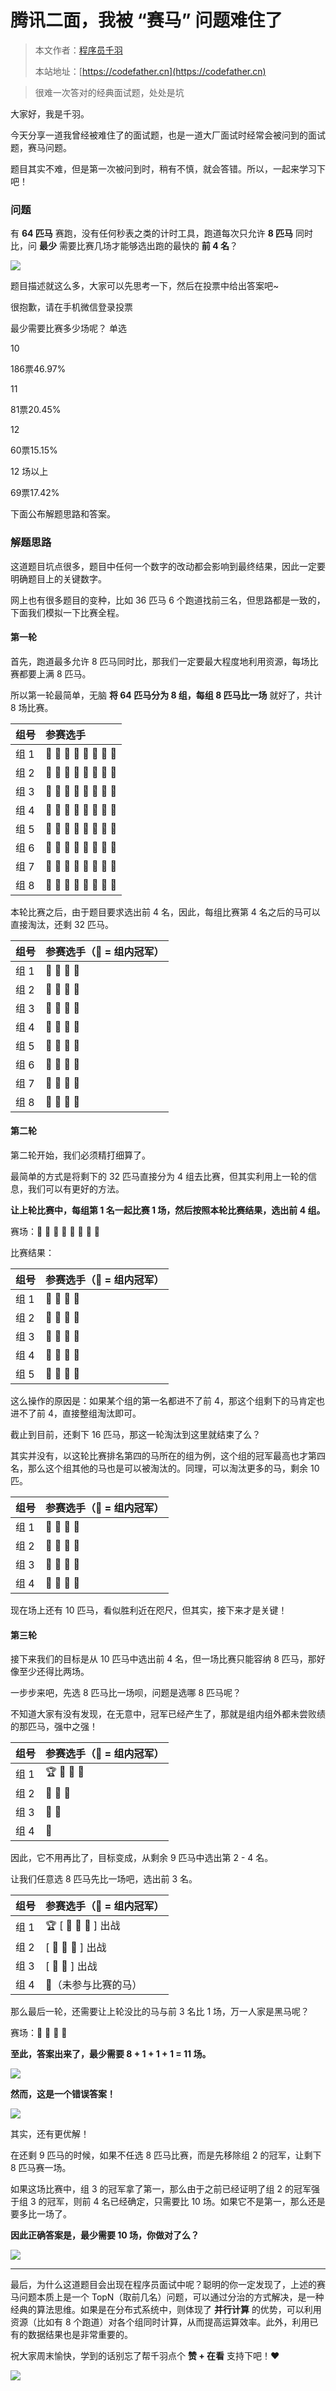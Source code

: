 # 腾讯二面，我被 “赛马” 问题难住了

> 本文作者：[程序员千羽](https://yuyuanweb.feishu.cn/wiki/Abldw5WkjidySxkKxU2cQdAtnah)
>
> 本站地址：[https://codefather.cn](https://codefather.cn)

> 很难一次答对的经典面试题，处处是坑

大家好，我是千羽。

今天分享一道我曾经被难住了的面试题，也是一道大厂面试时经常会被问到的面试题，赛马问题。

题目其实不难，但是第一次被问到时，稍有不慎，就会答错。所以，一起来学习下吧！

### 问题

有 **64 匹马** 赛跑，没有任何秒表之类的计时工具，跑道每次只允许 **8 匹马** 同时比，问 **最少** 需要比赛几场才能够选出跑的最快的 **前 4 名**？

![](https://pic.yupi.icu/5563/202311070912843.jpeg)

题目描述就这么多，大家可以先思考一下，然后在投票中给出答案吧~



很抱歉，请在手机微信登录投票

最少需要比赛多少场呢？ 单选

10

186票46.97%

11

81票20.45%

12

60票15.15%

12 场以上

69票17.42%



下面公布解题思路和答案。

### 解题思路

这道题目坑点很多，题目中任何一个数字的改动都会影响到最终结果，因此一定要明确题目上的关键数字。

网上也有很多题目的变种，比如 36 匹马 6 个跑道找前三名，但思路都是一致的，下面我们模拟一下比赛全程。

#### 第一轮

首先，跑道最多允许 8 匹马同时比，那我们一定要最大程度地利用资源，每场比赛都要上满 8 匹马。

所以第一轮最简单，无脑 **将 64 匹马分为 8 组，每组 8 匹马比一场** 就好了，共计 8 场比赛。

| 组号 | 参赛选手        |
| :--- | :-------------- |
| 组 1 | 🐴 🐴 🐴 🐴 🐴 🐴 🐴 🐴 |
| 组 2 | 🐴 🐴 🐴 🐴 🐴 🐴 🐴 🐴 |
| 组 3 | 🐴 🐴 🐴 🐴 🐴 🐴 🐴 🐴 |
| 组 4 | 🐴 🐴 🐴 🐴 🐴 🐴 🐴 🐴 |
| 组 5 | 🐴 🐴 🐴 🐴 🐴 🐴 🐴 🐴 |
| 组 6 | 🐴 🐴 🐴 🐴 🐴 🐴 🐴 🐴 |
| 组 7 | 🐴 🐴 🐴 🐴 🐴 🐴 🐴 🐴 |
| 组 8 | 🐴 🐴 🐴 🐴 🐴 🐴 🐴 🐴 |

本轮比赛之后，由于题目要求选出前 4 名，因此，每组比赛第 4 名之后的马可以直接淘汰，还剩 32 匹马。

| 组号 | 参赛选手（🐎 = 组内冠军） |
| :--- | :----------------------- |
| 组 1 | 🐎 🐴 🐴 🐴                  |
| 组 2 | 🐎 🐴 🐴 🐴                  |
| 组 3 | 🐎 🐴 🐴 🐴                  |
| 组 4 | 🐎 🐴 🐴 🐴                  |
| 组 5 | 🐎 🐴 🐴 🐴                  |
| 组 6 | 🐎 🐴 🐴 🐴                  |
| 组 7 | 🐎 🐴 🐴 🐴                  |
| 组 8 | 🐎 🐴 🐴 🐴                  |

#### 第二轮

第二轮开始，我们必须精打细算了。

最简单的方式是将剩下的 32 匹马直接分为 4 组去比赛，但其实利用上一轮的信息，我们可以有更好的方法。

**让上轮比赛中，每组第 1 名一起比赛 1 场，然后按照本轮比赛结果，选出前 4 组。**

赛场：🐎 🐎 🐎 🐎 🐎 🐎 🐎 🐎

比赛结果：

| 组号 | 参赛选手（🐎 = 组内冠军） |
| :--- | :----------------------- |
| 组 1 | 🐎 🐴 🐴 🐴                  |
| 组 2 | 🐎 🐴 🐴 🐴                  |
| 组 3 | 🐎 🐴 🐴 🐴                  |
| 组 4 | 🐎 🐴 🐴 🐴                  |
| 组 5 | 🐎 🐴 🐴 🐴                  |

这么操作的原因是：如果某个组的第一名都进不了前 4，那这个组剩下的马肯定也进不了前 4，直接整组淘汰即可。

截止到目前，还剩下 16 匹马，那这一轮淘汰到这里就结束了么？

其实并没有，以这轮比赛排名第四的马所在的组为例，这个组的冠军最高也才第四名，那么这个组其他的马也是可以被淘汰的。同理，可以淘汰更多的马，剩余 10 匹。

| 组号 | 参赛选手（🐎 = 组内冠军） |
| :--- | :----------------------- |
| 组 1 | 🐎 🐴 🐴 🐴                  |
| 组 2 | 🐎 🐴 🐴 🐴                  |
| 组 3 | 🐎 🐴 🐴 🐴                  |
| 组 4 | 🐎 🐴 🐴 🐴                  |

现在场上还有 10 匹马，看似胜利近在咫尺，但其实，接下来才是关键！

#### 第三轮

接下来我们的目标是从 10 匹马中选出前 4 名，但一场比赛只能容纳 8 匹马，那好像至少还得比两场。

一步步来吧，先选 8 匹马比一场呗，问题是选哪 8 匹马呢？

不知道大家有没有发现，在无意中，冠军已经产生了，那就是组内组外都未尝败绩的那匹马，强中之强！

| 组号 | 参赛选手（🐎 = 组内冠军） |
| :--- | :----------------------- |
| 组 1 | 🏆 🐴 🐴 🐴                  |
| 组 2 | 🐎 🐴 🐴                    |
| 组 3 | 🐎 🐴                      |
| 组 4 | 🐎                        |

因此，它不用再比了，目标变成，从剩余 9 匹马中选出第 2 - 4 名。

让我们任意选 8 匹马先比一场吧，选出前 3 名。

| 组号 | 参赛选手（🐎 = 组内冠军） |
| :--- | :----------------------- |
| 组 1 | 🏆 [ 🐴 🐴 🐴 ] 出战         |
| 组 2 | [ 🐎 🐴 🐴 ] 出战           |
| 组 3 | [ 🐎 🐴 ] 出战             |
| 组 4 | 🦓（未参与比赛的马）      |

那么最后一轮，还需要让上轮没比的马与前 3 名比 1 场，万一人家是黑马呢？

赛场：🐎 🐴 🐴 🦓

**至此，答案出来了，最少需要 8 + 1 + 1 + 1 = 11 场。**

![](https://pic.yupi.icu/5563/202311070912842.jpeg)

**然而，这是一个错误答案！**

![](https://pic.yupi.icu/5563/202311070912979.jpeg)

其实，还有更优解！

在还剩 9 匹马的时候，如果不任选 8 匹马比赛，而是先移除组 2 的冠军，让剩下 8 匹马赛一场。

如果这场比赛中，组 3 的冠军拿了第一，那么由于之前已经证明了组 2 的冠军强于组 3 的冠军，则前 4 名已经确定，只需要比 10 场。如果它不是第一，那么还是要多比一场了。

**因此正确答案是，最少需要 10 场，你做对了么？**

![](https://pic.yupi.icu/5563/202311070912841.jpeg)

------

最后，为什么这道题目会出现在程序员面试中呢？聪明的你一定发现了，上述的赛马问题本质上是一个 TopN（取前几名）问题，可以通过分治的方式解决，是一种经典的算法思维。如果是在分布式系统中，则体现了 **并行计算** 的优势，可以利用资源（比如有 8 个跑道）对各个组同时计算，从而提高运算效率。此外，利用已有的数据结果也是非常重要的。

祝大家周末愉快，学到的话别忘了帮千羽点个 **赞 + 在看** 支持下吧！❤️

![](https://pic.yupi.icu/5563/202311070912471.png)